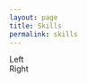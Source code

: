 ```yaml
---
layout: page
title: Skills
permalink: skills
---
```


<div class="grid grid-cols-12 gap-4">
  <div class="col-span-3">Left</div>
  <div class="col-span-9">Right</div>
</div>